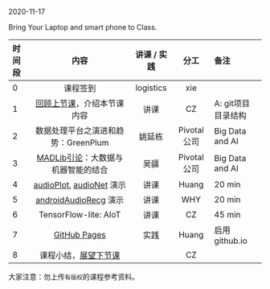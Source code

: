 2020-11-17

Bring Your Laptop and smart phone  to Class. 

|时间段  |  内容    | 讲课 / 实践     |  分工  |  备注       |
| :---  |  :----:    |   :----:    |    :----:    |:--- |
|   0   |  课程签到     |  logistics   |     xie     |        |
|   1   |  [回顾上节课](../../Part1/WW9/WW9-Plan.md)，介绍本节课内容     |  讲课    |     CZ     |   A: git项目目录结构     |
|   2   |  数据处理平台之演进和趋势：GreenPlum     |   姚延栋        |  Pivotal公司          | Big Data and AI|
|   3   |  [MADLib引论](9MADLib引论.pdf)：大数据与机器智能的结合   |   吴疆        |  Pivotal公司             | Big Data and AI|
|   4   |  [audioPlot](https://github.com/saturn-lab/audioPlot), [audioNet](https://github.com/saturn-lab/audioNet) 演示    | 讲课  | Huang |  20 min |
|   5   |  [androidAudioRecg](https://github.com/saturn-lab/androidAudioRecg) 演示   | 讲课  | WHY |  20 min  |
|   6   |  TensorFlow-lite: AIoT     | 讲课  |  CZ | 45 min  |
|   7   |  [GitHub Pages](https://pages.github.com/)    |   实践  |    Huang     |  启用github.io  |
|   8   |  课程小结，[展望下节课](../WW11/WW11-Plan.md)   |     |  CZ |   |




大家注意：勿上传``有版权``的课程参考资料。


